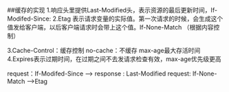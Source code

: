 ##缓存的实现
1.响应头里提供Last-Modified头，表示资源的最后更新时间，If-Modifed-Since:
2.Etag 表示请求变量的实际值。第一次请求的时候，会生成这个值发给客户端，以后客户端请求时会带上这个值。If-None-Match （根据内容控制）

3.Cache-Control：缓存控制 no-cache：不缓存 max-age最大存活时间
4.Expires表示过期时间，在过期之间不去发请求检查有效，max-age优先级更高

request：If-Modifed-Since --> response : Last-Modified
request: If-None-Match -->Etag